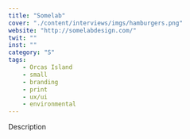 ```yaml
---
title: "Somelab"
cover: "./content/interviews/imgs/hamburgers.png"
website: "http://somelabdesign.com/"
twit: ""
inst: ""
category: "S"
tags:
    - Orcas Island
    - small
    - branding
    - print
    - ux/ui
    - environmental
---
```


Description
